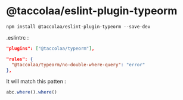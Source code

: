 # @taccolaa/eslint-plugin-typeorm

` npm install @taccolaa/eslint-plugin-typeorm --save-dev `

.eslintrc :
``` json
"plugins": ["@taccolaa/typeorm"], 
```

``` json
"rules": {
  "@taccolaa/typeorm/no-double-where-query": "error"
},
```
It will match this patten :

``` js
abc.where().where()
```
